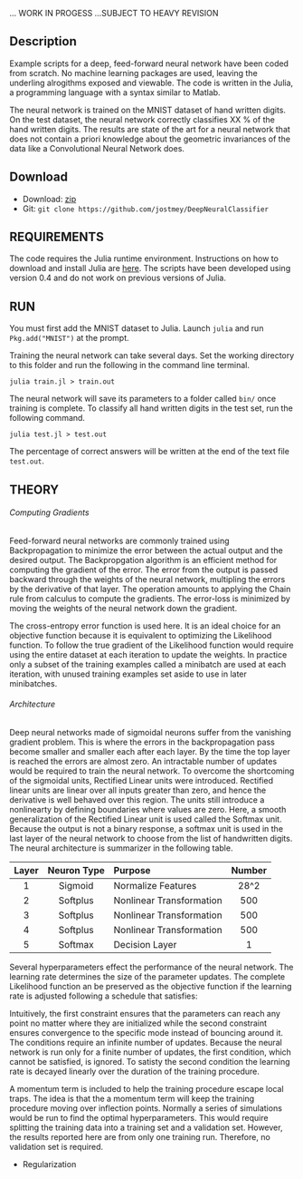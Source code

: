 ... WORK IN PROGESS ...SUBJECT TO HEAVY REVISION

## Description

Example scripts for a deep, feed-forward neural network have been coded from scratch. No machine learning packages are used, leaving the underling alrogithms exposed and viewable. The code is written in the Julia, a programming language with a syntax similar to Matlab.

The neural network is trained on the MNIST dataset of hand written digits. On the test dataset, the neural network correctly classifies XX % of the hand written digits. The results are state of the art for a neural network that does not contain a priori knowledge about the geometric invariances of the data like a Convolutional Neural Network does.

## Download

* Download: [zip](https://github.com/jostmey/DeepNeuralClassifieer/zipball/master)
* Git: `git clone https://github.com/jostmey/DeepNeuralClassifier`

## REQUIREMENTS

The code requires the Julia runtime environment. Instructions on how to download and install Julia are [here](http://julialang.org/). The scripts have been developed using version 0.4 and do not work on previous versions of Julia.

## RUN

You must first add the MNIST dataset to Julia. Launch `julia` and run `Pkg.add("MNIST")` at the prompt.

Training the neural network can take several days. Set the working directory to this folder and run the following in the command line terminal.

`julia train.jl > train.out`

The neural network will save its parameters to a folder called `bin/` once training is complete. To classify all hand written digits in the test set, run the following command.

`julia test.jl > test.out`

The percentage of correct answers will be written at the end of the text file `test.out`.

## THEORY

###### Computing Gradients

Feed-forward neural networks are commonly trained using Backpropagation to minimize the error between the actual output and the desired output. The Backpropgation algorithm is an efficient method for computing the gradient of the error. The error from the output is passed backward through the weights of the neural network, multipling the errors by the derivative of that layer. The operation amounts to applying the Chain rule from calculus to compute the gradients. The error-loss is minimized by moving the weights of the neural network down the gradient.

The cross-entropy error function is used here. It is an ideal choice for an objective function because it is equivalent to optimizing the Likelihood function. To follow the true gradient of the Likelihood function would require using the entire dataset at each iteration to update the weights. In practice only a subset of the training examples called a minibatch are used at each iteration, with unused training examples set aside to use in later minibatches.

###### Architecture

Deep neural networks made of sigmoidal neurons suffer from the vanishing gradient problem. This is where the errors in the backpropagation pass become smaller and smaller each after each layer. By the time the top layer is reached the errors are almost zero. An intractable number of updates would be required to train the neural network. To overcome the shortcoming of the sigmoidal units, Rectified Linear units were introduced. Rectified linear units are linear over all inputs greater than zero, and hence the derivative is well behaved over this region. The units still introduce a nonlinearty by defining boundaries where values are zero. Here, a smooth generalization of the Rectified Linear unit is used called the Softmax unit. Because the output is not a binary response, a softmax unit is used in the last layer of the neural network to choose from the list of handwritten digits. The neural architecture is summarizer in the following table.

| Layer | Neuron Type | Purpose                  | Number |
| :----:|:-----------:|:-------------------------|:------:|
| 1     | Sigmoid     | Normalize Features       | 28^2   |
| 2     | Softplus    | Nonlinear Transformation | 500    |
| 3     | Softplus    | Nonlinear Transformation | 500    |
| 4     | Softplus    | Nonlinear Transformation | 500    |
| 5     | Softmax     | Decision Layer           | 1      |

Several hyperparameters effect the performance of the neural network. The learning rate determines the size of the parameter updates. The complete Likelihood function an be preserved as the objective function if the learning rate is adjusted following a schedule that satisfies:

Intuitively, the first constraint ensures that the parameters can reach any point no matter where they are initialized while the second constraint ensures convergence to the specific mode instead of bouncing around it. The conditions require an infinite number of updates. Because the neural network is run only for a finite number of updates, the first condition, which cannot be satisfied, is ignored. To satisty the second condition the learning rate is decayed linearly over the duration of the training procedure.

A momentum term is included to help the training procedure escape local traps. The idea is that the a momentum term will keep the training procedure moving over inflection points. Normally a series of simulations would be run to find the optimal hyperparameters. This would require splitting the training data into a training set and a validation set. However, the results reported here are from only one training run. Therefore, no validation set is required.

* Regularization


